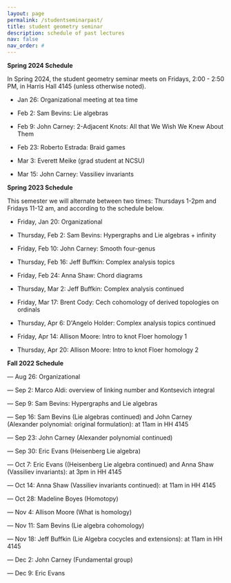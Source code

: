 ```yaml
---
layout: page
permalink: /studentseminarpast/
title: student geometry seminar
description: schedule of past lectures
nav: false
nav_order: #
---
```


<b>Spring 2024 Schedule</b>

In Spring 2024, the student geometry seminar meets on Fridays, 2:00 - 2:50 PM, in Harris Hall 4145 (unless otherwise noted).

- Jan 26: Organizational meeting at tea time

- Feb 2: Sam Bevins: Lie algebras

- Feb 9: John Carney: 2-Adjacent Knots: All that We Wish We Knew About Them

- Feb 23: Roberto Estrada: Braid games

- Mar 3: Everett Meike (grad student at NCSU)

- Mar 15: John Carney: Vassiliev invariants

<b>Spring 2023 Schedule</b>

This semester we will alternate between two times: Thursdays 1-2pm and Fridays 11-12 am, and according to the schedule below.

- Friday, Jan 20: Organizational

- Thursday, Feb 2: Sam Bevins: Hypergraphs and Lie algebras + infinity

- Friday, Feb 10: John Carney: Smooth four-genus

- Thursday, Feb 16: Jeff Buffkin: Complex analysis topics

- Friday, Feb 24: Anna Shaw: Chord diagrams

- Thursday, Mar 2: Jeff Buffkin: Complex analysis continued

- Friday, Mar 17: Brent Cody: Cech cohomology of derived topologies on ordinals

- Thursday, Apr 6: D'Angelo Holder: Complex analysis topics continued

- Friday, Apr 14: Allison Moore: Intro to knot Floer homology 1

- Thursday, Apr 20: Allison Moore: Intro to knot Floer homology 2

<b>Fall 2022 Schedule</b>

— Aug 26: Organizational

— Sep 2: Marco Aldi: overview of linking number and Kontsevich integral

— Sep 9: Sam Bevins:  Hypergraphs and Lie algebras

— Sep 16: Sam Bevins (Lie algebras continued) and John Carney (Alexander polynomial: original formulation): at 11am in HH 4145

— Sep 23: John Carney (Alexander polynomial continued)

— Sep 30: Eric Evans (Heisenberg Lie algebra)

— Oct  7: Eric Evans ((Heisenberg Lie algebra continued) and Anna Shaw (Vassiliev invariants): at 3pm in HH 4145

— Oct 14: Anna Shaw (Vassiliev invariants continued): at 11am in HH 4145

— Oct 28: Madeline Boyes (Homotopy)

— Nov 4: Allison Moore (What is homology)

— Nov 11:  Sam Bevins (Lie algebra cohomology)

— Nov 18:  Jeff Buffkin (Lie Algebra cocycles and extensions): at 11am in HH 4145

— Dec 2:  John Carney (Fundamental group)

— Dec 9: Eric Evans
